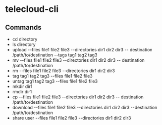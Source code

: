# telecloud-cli


## Commands

- cd directory
- ls directory
- upload --files file1 file2 file3 --directories dir1 dir2 dir3 -- destination /path/to/destination --tags tag1 tag2 tag3
- mv --files file1 file2 file3 --directories dir1 dir2 dir3 -- destination /path/to/destination
- rm --files file1 file2 file3 --directories dir1 dir2 dir3
- tag tag1 tag2 tag3 --files file1 file2 file3
- untag tag1 tag2 tag3 --files file1 file2 file3
- mkdir dir1
- rmdir dir1
- cp --files file1 file2 file3 --directories dir1 dir2 dir3 -- destination /path/to/destination
- download --files file1 file2 file3 --directories dir1 dir2 dir3 --destination /path/to/destination
- share user --files file1 file2 file3 --directories dir1 dir2 dir3
